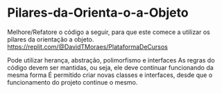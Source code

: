 # Pilares-da-Orienta-o-a-Objeto

Melhore/Refatore o código a seguir, para que este comece a utilizar os pilares da orientação a objeto. https://replit.com/@DavidTMoraes/PlataformaDeCursos

Pode utilizar herança, abstração, polimorfismo e interfaces As regras do código devem ser mantidas, ou seja, ele deve continuar funcionando da mesma forma É permitido criar novas classes e interfaces, desde que o funcionamento do projeto continue o mesmo.

